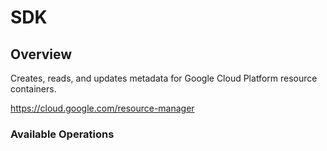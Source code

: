 # SDK

## Overview

Creates, reads, and updates metadata for Google Cloud Platform resource containers.

<https://cloud.google.com/resource-manager>
### Available Operations


